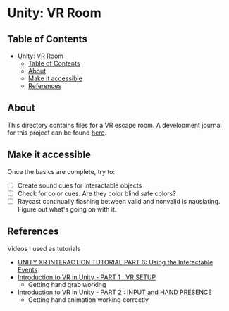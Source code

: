# Unity: VR Room
## Table of Contents
- [Unity: VR Room](#unity-vr-room)
  - [Table of Contents](#table-of-contents)
  - [About](#about)
  - [Make it accessible](#make-it-accessible)
  - [References](#references)

## About
This directory contains files for a VR escape room. A development journal for this project can be found [here](Progress_log.md).

## Make it accessible
Once the basics are complete, try to:
- [ ] Create sound cues for interactable objects
- [ ] Check for color cues. Are they color blind safe colors?
- [ ] Raycast continually flashing between valid and nonvalid is nausiating. Figure out what's going on with it.

## References
Videos I used as tutorials
- [UNITY XR INTERACTION TUTORIAL PART 6: Using the Interactable Events](https://www.youtube.com/watch?v=KcSGf2DKQhU&ab_channel=DanielStringer)
- [Introduction to VR in Unity - PART 1 : VR SETUP](https://www.youtube.com/watch?v=gGYtahQjmWQ&ab_channel=Valem)
  - Getting hand grab working
- [Introduction to VR in Unity - PART 2 : INPUT and HAND PRESENCE](https://www.youtube.com/watch?v=VdT0zMcggTQ&ab_channel=Valem)
  - Getting hand animation working correctly
